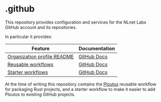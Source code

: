 # .github

This repository provides configuration and services for the NLnet Labs GitHub account and its repositories.

In particular it provides:

| Feature | Documentation |
| --- | --- |
| [Organization profile README](https://github.com/NLnetLabs) | [GitHub Docs](https://docs.github.com/en/organizations/collaborating-with-groups-in-organizations/customizing-your-organizations-profile#organization-profile-readmes) |
| [Reusable workflows](.github/workflows/) | [GitHub Docs](https://docs.github.com/en/actions/using-workflows/reusing-workflows) |
| [Starter workflows](workflow-templates/) | [GitHub Docs](https://docs.github.com/en/actions/using-workflows/using-starter-workflows) |

At the time of writing this repository contains the [Ploutos](docs/README.md) reusable workflow for packaging Rust projects, and a starter workflow to make it easier to add Ploutos to existing GitHub projects.
